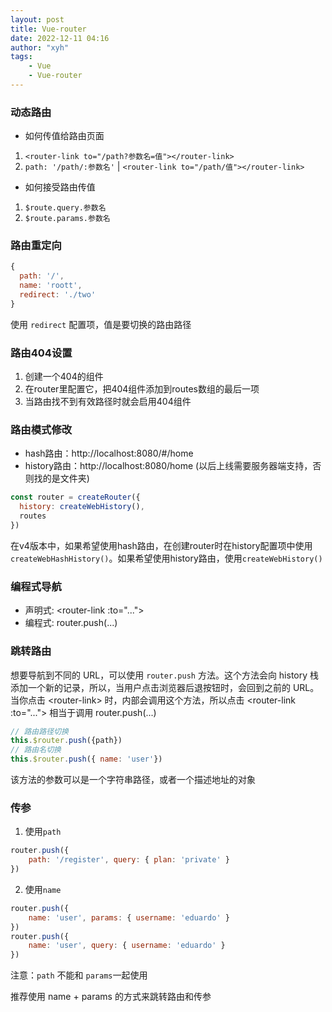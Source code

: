 ```yaml
---
layout: post
title: Vue-router
date: 2022-12-11 04:16
author: "xyh"
tags:
    - Vue
    - Vue-router
---
```

### 动态路由
- 如何传值给路由页面
1. `<router-link to="/path?参数名=值"></router-link>`
2. `path: '/path/:参数名'` | `<router-link to="/path/值"></router-link>`
- 如何接受路由传值
1. `$route.query.参数名`
2. `$route.params.参数名`

### 路由重定向
```js
{
  path: '/',
  name: 'roott',
  redirect: './two'
}
```
使用 `redirect` 配置项，值是要切换的路由路径

### 路由404设置
1. 创建一个404的组件
2. 在router里配置它，把404组件添加到routes数组的最后一项
3. 当路由找不到有效路径时就会启用404组件

### 路由模式修改
- hash路由：http://localhost:8080/#/home
- history路由：http://localhost:8080/home (以后上线需要服务器端支持，否则找的是文件夹)
```js
const router = createRouter({
  history: createWebHistory(),
  routes
})
```
在v4版本中，如果希望使用hash路由，在创建router时在history配置项中使用`createWebHashHistory()`。如果希望使用history路由，使用`createWebHistory()`

### 编程式导航
- 声明式: \<router-link :to="...">
- 编程式: router.push(...)
### 跳转路由
想要导航到不同的 URL，可以使用 `router.push` 方法。这个方法会向 history 栈添加一个新的记录，所以，当用户点击浏览器后退按钮时，会回到之前的 URL。当你点击 \<router-link> 时，内部会调用这个方法，所以点击 \<router-link :to="..."> 相当于调用 router.push(...)
```js
// 路由路径切换
this.$router.push({path})
// 路由名切换
this.$router.push({ name: 'user'})
```
该方法的参数可以是一个字符串路径，或者一个描述地址的对象
### 传参
1. 使用`path`
```js
router.push({ 
    path: '/register', query: { plan: 'private' } 
})
```
2. 使用`name`
```js
router.push({ 
    name: 'user', params: { username: 'eduardo' } 
})
router.push({ 
    name: 'user', query: { username: 'eduardo' } 
})
```
注意：`path` 不能和 `params`一起使用

推荐使用 name + params 的方式来跳转路由和传参
